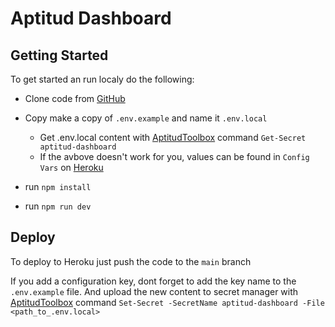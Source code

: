 # Aptitud Dashboard

## Getting Started

To get started an run localy do the following:

-   Clone code from [GitHub](https://github.com/aptitud/aptitud-dashboard)
-   Copy make a copy of `.env.example` and name it `.env.local`

    -   Get .env.local content with [AptitudToolbox](https://github.com/aptitud/aptitud-toolbox) command `Get-Secret aptitud-dashboard`
    -   If the avbove doesn't work for you, values can be found in `Config Vars` on [Heroku](https://dashboard.heroku.com/apps/aptitud-dashboard/settings)

-   run `npm install`
-   run `npm run dev`

## Deploy

To deploy to Heroku just push the code to the `main` branch

If you add a configuration key, dont forget to add the key name to the `.env.example` file. And upload the new content to secret manager with [AptitudToolbox](https://github.com/aptitud/aptitud-toolbox) command `Set-Secret -SecretName aptitud-dashboard -File <path_to_.env.local>`
